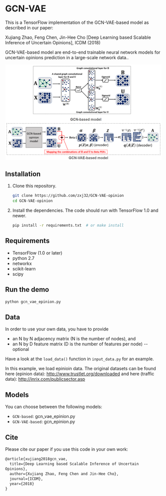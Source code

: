 # GCN-VAE

This is a TensorFlow implementation of the GCN-VAE-based model as described in our paper:
 
Xujiang Zhao, Feng Chen, Jin-Hee Cho [Deep Learning based Scalable Inference of Uncertain Opinions], ICDM (2018)

GCN-VAE-based model are end-to-end trainable neural network models for uncertain opinions prediction in a large-scale network data.. 

![GCN-VAE](git_figure.PNG)


## Installation

1. Clone this repository.
   ```sh
   git clone https://github.com/zxj32/GCN-VAE-opinion
   cd GCN-VAE-opinion
   ```

2. Install the dependencies. The code should run with TensorFlow 1.0 and newer.
   ```sh
   pip install -r requirements.txt  # or make install
   ```

## Requirements
* TensorFlow (1.0 or later)
* python 2.7
* networkx
* scikit-learn
* scipy

## Run the demo

```bash
python gcn_vae_epinion.py
```

## Data

In order to use your own data, you have to provide 
* an N by N adjacency matrix (N is the number of nodes), and
* an N by D feature matrix (D is the number of features per node) -- optional

Have a look at the `load_data()` function in `input_data.py` for an example.

In this example, we load epinioin data. The original datasets can be found here (epinion data): http://www.trustlet.org/downloaded and here (traffic data): http://inrix.com/publicsector.asp


## Models

You can choose between the following models: 
* `GCN-based`: gcn_vae_epinion.py
* `GCN-VAE-based`: gcn_epinion.py

## Cite

Please cite our paper if you use this code in your own work:

```
@article{xujiang2018gcn_vae,
  title={Deep Learning based Scalable Inference of Uncertain Opinions},
  author={Xujiang Zhao, Feng Chen and Jin-Hee Cho},
  journal={ICDM},
  year={2018}
}
```
